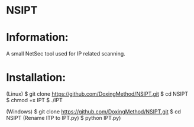 # NSIPT
# Information:
A small NetSec tool used for IP related scanning.



# Installation:
(Linux)
$ git clone https://github.com/DoxingMethod/NSIPT.git
$ cd NSIPT
$ chmod +x IPT
$ ./IPT

(Windows)
$ git clone https://github.com/DoxingMethod/NSIPT.git
$ cd NSIPT
(Rename ITP to IPT.py)
$ python IPT.py)
